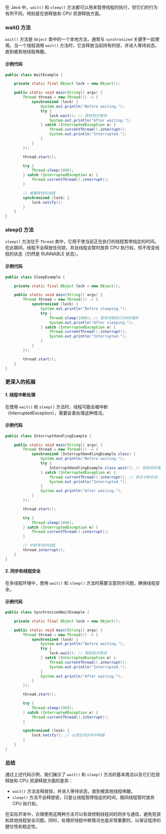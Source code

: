 在 Java 中，`wait()` 和 `sleep()` 方法都可以用来暂停线程的执行，但它们的行为有所不同，特别是在锁释放和 CPU 资源释放方面。

### wait() 方法

`wait()` 方法是 `Object` 类中的一个本地方法，通常与 `synchronized` 关键字一起使用。当一个线程调用 `wait()` 方法时，它会释放当前持有的锁，并进入等待状态，直到被其他线程唤醒。

#### 示例代码

```java
public class WaitExample {

    private static final Object lock = new Object();

    public static void main(String[] args) {
        Thread thread = new Thread(() -> {
            synchronized (lock) {
                System.out.println("Before waiting.");
                try {
                    lock.wait(); // 释放锁并等待
                    System.out.println("After waiting.");
                } catch (InterruptedException e) {
                    Thread.currentThread().interrupt();
                    System.out.println("Interrupted.");
                }
            }
        });

        thread.start();

        try {
            Thread.sleep(1000);
        } catch (InterruptedException e) {
            Thread.currentThread().interrupt();
        }

        // 唤醒等待的线程
        synchronized (lock) {
            lock.notify();
        }
    }
}
```

### sleep() 方法

`sleep()` 方法位于 `Thread` 类中，它用于使当前正在执行的线程暂停指定的时间。在此期间，线程不会释放任何锁，并且线程会暂时放弃 CPU 执行权，但不改变线程的状态（仍然是 RUNNABLE 状态）。

#### 示例代码

```java
public class SleepExample {

    private static final Object lock = new Object();

    public static void main(String[] args) {
        Thread thread = new Thread(() -> {
            synchronized (lock) {
                System.out.println("Before sleeping.");
                try {
                    Thread.sleep(1000); // 暂停线程执行1000毫秒
                    System.out.println("After sleeping.");
                } catch (InterruptedException e) {
                    Thread.currentThread().interrupt();
                    System.out.println("Interrupted.");
                }
            }
        });

        thread.start();
    }
}
```

### 更深入的拓展

#### 1. **线程中断处理**

在使用 `wait()` 和 `sleep()` 方法时，线程可能会被中断（InterruptedException），需要妥善处理这种情况。

#### 示例代码

```java
public class InterruptHandlingExample {

    public static void main(String[] args) {
        Thread thread = new Thread(() -> {
            synchronized (InterruptHandlingExample.class) {
                System.out.println("Before waiting.");
                try {
                    InterruptHandlingExample.class.wait(); // 释放锁并等待
                } catch (InterruptedException e) {
                    Thread.currentThread().interrupt(); // 恢复中断状态
                    System.out.println("Interrupted.");
                }
                System.out.println("After waiting.");
            }
        });

        thread.start();

        try {
            Thread.sleep(1000);
        } catch (InterruptedException e) {
            Thread.currentThread().interrupt();
        }

        // 中断等待的线程
        thread.interrupt();
    }
}
```

#### 2. **同步和线程安全**

在多线程环境中，使用 `wait()` 和 `sleep()` 方法时需要注意同步问题，确保线程安全。

#### 示例代码

```java
public class SynchronizedWaitExample {

    private static final Object lock = new Object();

    public static void main(String[] args) {
        Thread thread = new Thread(() -> {
            synchronized (lock) {
                System.out.println("Before waiting.");
                try {
                    lock.wait(); // 释放锁并等待
                } catch (InterruptedException e) {
                    Thread.currentThread().interrupt();
                    System.out.println("Interrupted.");
                }
                System.out.println("After waiting.");
            }
        });

        thread.start();

        try {
            Thread.sleep(1000);
        } catch (InterruptedException e) {
            Thread.currentThread().interrupt();
        }

        synchronized (lock) {
            lock.notify(); // 必须在同步块中唤醒
        }
    }
}
```

### 总结

通过上述代码示例，我们展示了 `wait()` 和 `sleep()` 方法的基本用法以及它们在锁释放和 CPU 资源释放方面的差异：

- `wait()` 方法会释放锁，并进入等待状态，直到被其他线程唤醒。
- `sleep()` 方法不会释放锁，只是让线程暂停指定的时间，期间线程暂时放弃 CPU 执行权。

在实际开发中，合理使用这两种方法可以有效控制线程间的同步与通信，避免死锁和其他线程安全问题。同时，处理好线程中断情况也是非常重要的，以保证程序的健壮性和稳定性。
